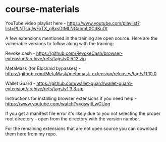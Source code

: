 # course-materials

YouTube video playlist here - https://www.youtube.com/playlist?list=PLNTsqJwFxTX_g8xsDtMLNGabmLXCdKuOt

A few extensions mentioned in the training are open source. Here are the vulnerable versions to follow along with the training:

Revoke.cash - https://github.com/RevokeCash/browser-extension/archive/refs/tags/v0.5.12.zip

MetaMask (for Blockaid bypasses) - https://github.com/MetaMask/metamask-extension/releases/tag/v11.10.0

Wallet Guard - https://github.com/wallet-guard/wallet-guard-extension/archive/refs/tags/v1.3.3.zip

Instructions for installing browser extensions if you need help - https://www.youtube.com/watch?v=oswjtLwCUqg

If you get a manifest file error it's likely due to you not selecting the proper root directory - open from the directory with the version number.

For the remaining extensions that are not open source you can download them here from my repo.
